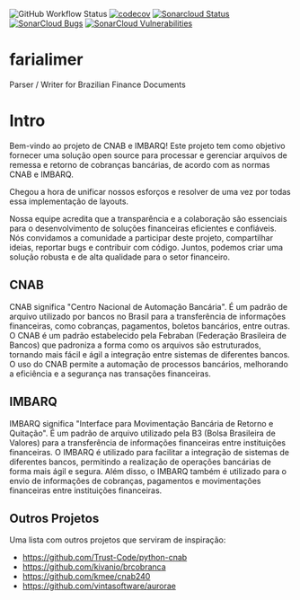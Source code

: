![GitHub Workflow Status](https://img.shields.io/github/actions/workflow/status/redlotus-dev/farialimer/faria-limer-tests.yaml)
[![codecov](https://codecov.io/github/redlotus-dev/farialimer/branch/main/graph/badge.svg?token=DT5E8GHT8Q)](https://codecov.io/github/redlotus-dev/farialimer)
[![Sonarcloud Status](https://sonarcloud.io/api/project_badges/measure?project=redlotus-dev_farialimer&metric=alert_status)](https://sonarcloud.io/dashboard?id=redlotus-dev_farialimer)
[![SonarCloud Bugs](https://sonarcloud.io/api/project_badges/measure?project=redlotus-dev_farialimer&metric=bugs)](https://sonarcloud.io/component_measures/metric/reliability_rating/list?id=redlotus-dev_farialimer)
[![SonarCloud Vulnerabilities](https://sonarcloud.io/api/project_badges/measure?project=redlotus-dev_farialimer&metric=vulnerabilities)](https://sonarcloud.io/component_measures/metric/security_rating/list?id=redlotus-dev_farialimer)
# farialimer
Parser / Writer for Brazilian Finance Documents

# Intro
Bem-vindo ao projeto de CNAB e IMBARQ! Este projeto tem como objetivo fornecer uma solução open source para processar e gerenciar arquivos de remessa e retorno de cobranças bancárias, de acordo com as normas CNAB e IMBARQ.

Chegou a hora de unificar nossos esforços e resolver de uma vez por todas essa implementação de layouts.

Nossa equipe acredita que a transparência e a colaboração são essenciais para o desenvolvimento de soluções financeiras eficientes e confiáveis. Nós convidamos a comunidade a participar deste projeto, compartilhar ideias, reportar bugs e contribuir com código. Juntos, podemos criar uma solução robusta e de alta qualidade para o setor financeiro.

## CNAB
CNAB significa "Centro Nacional de Automação Bancária". É um padrão de arquivo utilizado por bancos no Brasil para a transferência de informações financeiras, como cobranças, pagamentos, boletos bancários, entre outras. O CNAB é um padrão estabelecido pela Febraban (Federação Brasileira de Bancos) que padroniza a forma como os arquivos são estruturados, tornando mais fácil e ágil a integração entre sistemas de diferentes bancos. O uso do CNAB permite a automação de processos bancários, melhorando a eficiência e a segurança nas transações financeiras.

## IMBARQ
IMBARQ significa "Interface para Movimentação Bancária de Retorno e Quitação". É um padrão de arquivo utilizado pela B3 (Bolsa Brasileira de Valores) para a transferência de informações financeiras entre instituições financeiras. O IMBARQ é utilizado para facilitar a integração de sistemas de diferentes bancos, permitindo a realização de operações bancárias de forma mais ágil e segura. Além disso, o IMBARQ também é utilizado para o envio de informações de cobranças, pagamentos e movimentações financeiras entre instituições financeiras.

## Outros Projetos
Uma lista com outros projetos que serviram de inspiração:
- https://github.com/Trust-Code/python-cnab
- https://github.com/kivanio/brcobranca
- https://github.com/kmee/cnab240
- https://github.com/vintasoftware/aurorae
